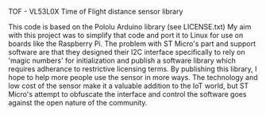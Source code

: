 TOF - VL53L0X Time of Flight distance sensor library

This code is based on the Pololu Arduino library (see LICENSE.txt)
My aim with this project was to simplify that code and port it to Linux
for use on boards like the Raspberry Pi. The problem with ST Micro's part
and support software are that they designed their I2C interface specifically
to rely on 'magic numbers' for initialization and publish a software library
which requires adherance to restrictive licensing terms. By publishing this
library, I hope to help more people use the sensor in more ways. The technology
and low cost of the sensor make it a valuable addition to the IoT world, but
ST Micro's attempt to obfuscate the interface and control the software goes
against the open nature of the community.

